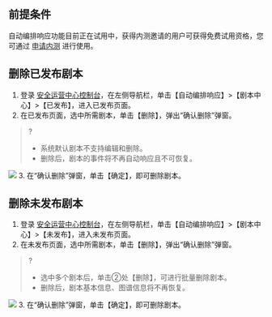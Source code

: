 ##  前提条件
自动编排响应功能目前正在试用中，获得内测邀请的用户可获得免费试用资格，您可通过 [申请内测](https://cloud.tencent.com/apply/p/w5svog9t1nj) 进行使用。

## 删除已发布剧本
1. 登录 [安全运营中心控制台](https://console.cloud.tencent.com/ssav2/soar)，在左侧导航栏，单击【自动编排响应】>【剧本中心】>【已发布】，进入已发布页面。
2. 在已发布页面，选中所需剧本，单击【删除】，弹出“确认删除”弹窗。
>?
>- 系统默认剧本不支持编辑和删除。
>- 删除后，剧本的事件将不再自动响应且不可恢复。
>
![](https://main.qcloudimg.com/raw/c8bcc742ee77df40c86373f126bee807.png)
3. 在“确认删除”弹窗，单击【确定】，即可删除剧本。

## 删除未发布剧本
1. 登录 [安全运营中心控制台](https://console.cloud.tencent.com/ssav2/soar)，在左侧导航栏，单击【自动编排响应】>【剧本中心】>【未发布】，进入未发布页面。
2. 在未发布页面，选中所需剧本，单击【删除】，弹出“确认删除”弹窗。
>?
>- 选中多个剧本后，单击②处【删除】，可进行批量删除剧本。
>- 删除后，剧本基本信息、图谱信息将不再恢复。
>
![](https://main.qcloudimg.com/raw/6550f58b986f70f530c1ce3416b7fd1e.png)
3. 在“确认删除”弹窗，单击【确定】，即可删除剧本。
